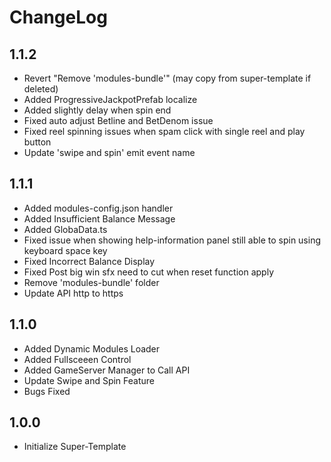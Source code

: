 # ChangeLog

## 1.1.2

-   Revert "Remove 'modules-bundle'" (may copy from super-template if deleted)
-   Added ProgressiveJackpotPrefab localize
-   Added slightly delay when spin end
-   Fixed auto adjust Betline and BetDenom issue
-   Fixed reel spinning issues when spam click with single reel and play button
-   Update 'swipe and spin' emit event name

## 1.1.1

-   Added modules-config.json handler
-   Added Insufficient Balance Message
-   Added GlobaData.ts
-   Fixed issue when showing help-information panel still able to spin using keyboard space key
-   Fixed Incorrect Balance Display
-   Fixed Post big win sfx need to cut when reset function apply
-   Remove 'modules-bundle' folder
-   Update API http to https

## 1.1.0

-   Added Dynamic Modules Loader
-   Added Fullsceeen Control
-   Added GameServer Manager to Call API
-   Update Swipe and Spin Feature
-   Bugs Fixed

## 1.0.0

-   Initialize Super-Template
